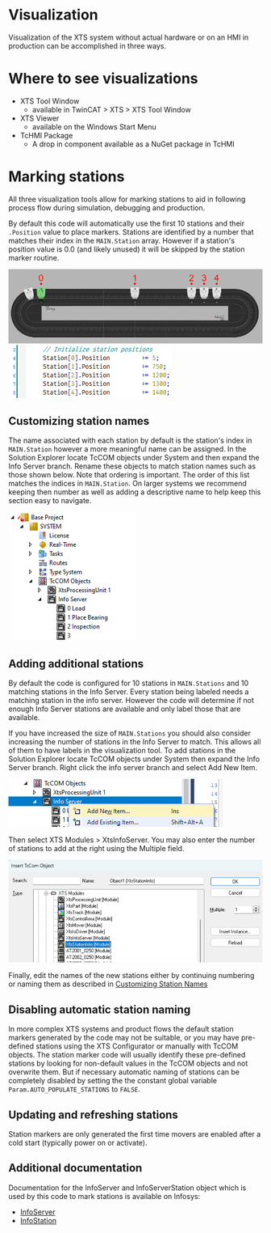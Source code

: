 # Visualization

Visualization of the XTS system without actual hardware or on an HMI in production can be accomplished in three ways.

# Where to see visualizations

- XTS Tool Window
	- available in TwinCAT > XTS > XTS Tool Window
- XTS Viewer
	- available on the Windows Start Menu
- TcHMI Package
	- A drop in component available as a NuGet package in TcHMI

# Marking stations

All three visualization tools allow for marking stations to aid in following process flow during simulation, debugging and production. 

By default this code will automatically use the first 10 stations and their `.Position` value to place markers. Stations are identified by a number that matches their index in the `MAIN.Station` array. However if a station's position value is 0.0 (and likely unused) it will be skipped by the station marker routine.

![XTS Visualization with stations marked](../Images/GettingStarted/Visualization-StationMarkers.png)
![Station definitions in code](../Images/GettingStarted/Visualization-StationCode.png)

## Customizing station names
The name associated with each station by default is the station's index in `MAIN.Station` however a more meaningful name can be assigned. In the Solution Explorer locate TcCOM objects under System and then expand the Info Server branch. Rename these objects to match station names such as those shown below. Note that ordering is important. The order of this list matches the indices in `MAIN.Station`. On larger systems we recommend keeping then number as well as adding a descriptive name to help keep this section easy to navigate.

![Naming stations in the TcCOM object](../Images/GettingStarted/Visualization-StationNames.png)

## Adding additional stations

By default the code is configured for 10 stations in `MAIN.Stations` and 10 matching stations in the Info Server. Every station being labeled needs a matching station in the info server. However the code will determine if not enough Info Server stations are available and only label those that are available.

If you have increased the size of `MAIN.Stations` you should also consider increasing the number of stations in the Info Server to match. This allows all of them to have labels in the visualization tool. To add stations in the Solution Explorer locate TcCOM objects under System then expand the Info Server branch. Right click the info server branch and select Add New Item.

![Add new item](../Images/GettingStarted/Visualization-AddNewItem.png)

Then select XTS Modules > XtsInfoServer. You may also enter the number of stations to add at the right using the Multiple field.

![Add XTSInfoStation](../Images/GettingStarted/Visualization-AddNewStation.png)

Finally, edit the names of the new stations either by continuing numbering or naming them as described in [Customizing Station Names](#customizing-station-names)

## Disabling automatic station naming

In more complex XTS systems and product flows the default station markers generated by the code may not be suitable, or you may have pre-defined stations using the XTS Configurator or manually with TcCOM objects. The station marker code will usually identify these pre-defined stations by looking for non-default values in the TcCOM objects and not overwrite them. But if necessary automatic naming of stations can be completely disabled by setting the the constant global variable `Param.AUTO_POPULATE_STATIONS` to `FALSE`.

## Updating and refreshing stations

Station markers are only generated the first time movers are enabled after a cold start (typically power on or activate).

## Additional documentation

Documentation for the InfoServer and InfoServerStation object which is used by this code to mark stations is available on Infosys:

- [InfoServer](https://infosys.beckhoff.com/content/1033/xts_software/12096705803.html?id=8984960191060995527)
- [InfoStation](https://infosys.beckhoff.com/content/1033/xts_software/12096706827.html?id=1080987481880671218)